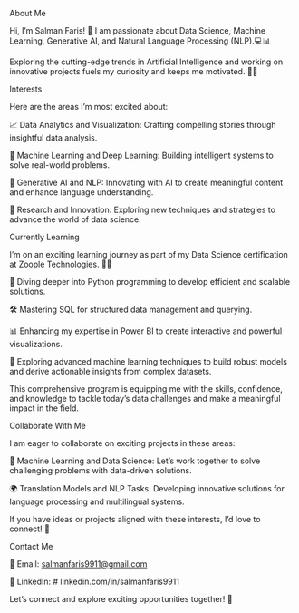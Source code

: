 About Me

Hi, I’m Salman Faris! 🌟 I am passionate about Data Science, Machine Learning, Generative AI, and Natural Language Processing (NLP).💻📊

Exploring the cutting-edge trends in Artificial Intelligence and working on innovative projects fuels my curiosity and keeps me motivated. 🚀✨

Interests

Here are the areas I’m most excited about:

📈 Data Analytics and Visualization: Crafting compelling stories through insightful data analysis.

🤖 Machine Learning and Deep Learning: Building intelligent systems to solve real-world problems.

🧠 Generative AI and NLP: Innovating with AI to create meaningful content and enhance language understanding.

🔬 Research and Innovation: Exploring new techniques and strategies to advance the world of data science.

Currently Learning

I’m on an exciting learning journey as part of my Data Science certification at Zoople Technologies. 🏫✨

📍 Diving deeper into Python programming to develop efficient and scalable solutions.

🛠️ Mastering SQL for structured data management and querying.

📊 Enhancing my expertise in Power BI to create interactive and powerful visualizations.

🧩 Exploring advanced machine learning techniques to build robust models and derive actionable insights from complex datasets.

This comprehensive program is equipping me with the skills, confidence, and knowledge to tackle today’s data challenges and make a meaningful impact in the field.

Collaborate With Me

I am eager to collaborate on exciting projects in these areas:

🤝 Machine Learning and Data Science: Let’s work together to solve challenging problems with data-driven solutions.

🌍 Translation Models and NLP Tasks: Developing innovative solutions for language processing and multilingual systems.

If you have ideas or projects aligned with these interests, I’d love to connect! 🚀

Contact Me

📧 Email: salmanfaris9911@gmail.com

🔗 LinkedIn: # linkedin.com/in/salmanfaris9911

Let’s connect and explore exciting opportunities together! 🌟

